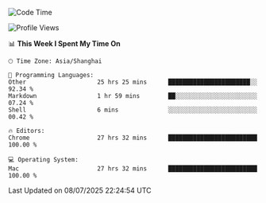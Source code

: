 <!--START_SECTION:waka-->
![Code Time](http://img.shields.io/badge/Code%20Time-4%2C189%20hrs%2019%20mins-blue)

![Profile Views](http://img.shields.io/badge/Profile%20Views-0-blue)

📊 **This Week I Spent My Time On** 

```text
🕑︎ Time Zone: Asia/Shanghai

💬 Programming Languages: 
Other                    25 hrs 25 mins      ███████████████████████░░   92.34 % 
Markdown                 1 hr 59 mins        ██░░░░░░░░░░░░░░░░░░░░░░░   07.24 % 
Shell                    6 mins              ░░░░░░░░░░░░░░░░░░░░░░░░░   00.42 % 

🔥 Editors: 
Chrome                   27 hrs 32 mins      █████████████████████████   100.00 % 

💻 Operating System: 
Mac                      27 hrs 32 mins      █████████████████████████   100.00 % 
```


 Last Updated on 08/07/2025 22:24:54 UTC
<!--END_SECTION:waka-->